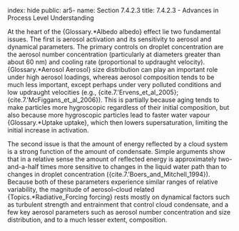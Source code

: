 index: hide
public: ar5-
name: Section 7.4.2.3
title: 7.4.2.3 - Advances in Process Level Understanding

At the heart of the {Glossary.*Albedo albedo} effect lie two fundamental issues. The first is aerosol activation and its sensitivity to aerosol and dynamical parameters. The primary controls on droplet concentration are the aerosol number concentration (particularly at diameters greater than about 60 nm) and cooling rate (proportional to updraught velocity). {Glossary.*Aerosol Aerosol} size distribution can play an important role under high aerosol loadings, whereas aerosol composition tends to be much less important, except perhaps under very polluted conditions and low updraught velocities (e.g., {cite.7.'Ervens_et_al_2005}; {cite.7.'McFiggans_et_al_2006}). This is partially because aging tends to make particles more hygroscopic regardless of their initial composition, but also because more hygroscopic particles lead to faster water vapour {Glossary.*Uptake uptake}, which then lowers supersaturation, limiting the initial increase in activation.

The second issue is that the amount of energy reflected by a cloud system is a strong function of the amount of condensate. Simple arguments show that in a relative sense the amount of reflected energy is approximately two-and-a-half times more sensitive to changes in the liquid water path than to changes in droplet concentration ({cite.7.'Boers_and_Mitchell_1994}). Because both of these parameters experience similar ranges of relative variability, the magnitude of aerosol–cloud related {Topics.*Radiative_Forcing forcing} rests mostly on dynamical factors such as turbulent strength and entrainment that control cloud condensate, and a few key aerosol parameters such as aerosol number concentration and size distribution, and to a much lesser extent, composition.
